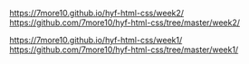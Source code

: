 https://7more10.github.io/hyf-html-css/week2/
https://github.com/7more10/hyf-html-css/tree/master/week2/

https://7more10.github.io/hyf-html-css/week1/
https://github.com/7more10/hyf-html-css/tree/master/week1/
